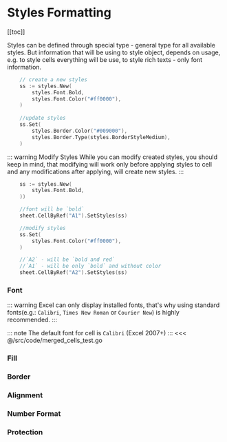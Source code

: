 # Styles Formatting
[[toc]]

Styles can be defined through special type - general type for all available styles. But information that will be using to style object, depends on usage, e.g. to style cells everything will be use, to style rich texts - only font information. 

```go
	// create a new styles
	ss := styles.New(
		styles.Font.Bold,
		styles.Font.Color("#ff0000"),
	)
	
	//update styles
	ss.Set(
		styles.Border.Color("#009000"),
		styles.Border.Type(styles.BorderStyleMedium),
	)
```
::: warning Modify Styles
While you can modify created styles, you should keep in mind, that modifying will work only before applying styles to cell and any modifications after applying, will create new styles.
:::

```go
	ss := styles.New(
		styles.Font.Bold,
	))

	//font will be `bold`
	sheet.CellByRef("A1").SetStyles(ss)

	//modify styles
	ss.Set(
		styles.Font.Color("#ff0000"),
	)

	//`A2` - will be `bold and red` 
	//`A1` - will be only `bold` and without color
	sheet.CellByRef("A2").SetStyles(ss)
```

### Font
::: warning
Excel can only display installed fonts, that's why using standard fonts(e.g.: `Calibri`, `Times New Roman` or `Courier New`) is highly recommended.
:::

::: note
The default font for cell is `Calibri` (Excel 2007+)
:::
<<< @/src/code/merged_cells_test.go

### Fill

### Border

### Alignment

### Number Format

### Protection
